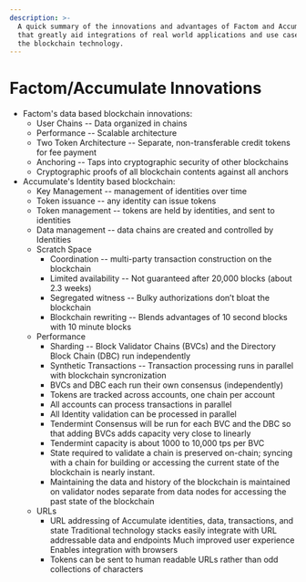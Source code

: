 ```yaml
---
description: >-
  A quick summary of the innovations and advantages of Factom and Accumulate
  that greatly aid integrations of real world applications and use cases with
  the blockchain technology.
---
```


# Factom/Accumulate Innovations



* Factom's data based blockchain innovations:
  * User Chains -- Data organized in chains
  * Performance -- Scalable architecture
  * Two Token Architecture -- Separate, non-transferable credit tokens for fee payment
  * Anchoring -- Taps into cryptographic security of other blockchains
  * Cryptographic proofs of all blockchain contents against all anchors
* Accumulate's Identity based blockchain:
  * Key Management -- management of identities over time
  * Token issuance -- any identity can issue tokens
  * Token management -- tokens are held by identities, and sent to identities
  * Data management -- data chains are created and controlled by Identities
  * Scratch Space
    * Coordination -- multi-party transaction construction on the blockchain
    * Limited availability -- Not guaranteed after 20,000 blocks \(about 2.3 weeks\)
    * Segregated witness -- Bulky authorizations don’t bloat the blockchain
    * Blockchain rewriting -- Blends advantages of 10 second blocks with 10 minute blocks
  * Performance
    * Sharding -- Block Validator Chains \(BVCs\) and the Directory Block Chain \(DBC\) run independently
    * Synthetic Transactions -- Transaction processing runs in parallel with blockchain syncronization
    * BVCs and DBC each run their own consensus \(independently\)
    * Tokens are tracked across accounts, one chain per account
    * All accounts can process transactions in parallel
    * All Identity validation can be processed in parallel
    * Tendermint Consensus will be run for each BVC and the DBC so that adding BVCs adds capacity very close to linearly
    * Tendermint capacity is about 1000 to 10,000 tps per BVC
    * State required to validate a chain is preserved on-chain; syncing with a chain for building or accessing the current state of the blockchain is nearly instant.
    * Maintaining the data and history of the blockchain is maintained on validator nodes separate from data nodes for accessing the past state of the blockchain
  * URLs
    * URL addressing of Accumulate identities, data, transactions, and state Traditional technology stacks easily integrate with URL addressable data and endpoints Much improved user experience Enables integration with browsers
    * Tokens can be sent to human readable URLs rather than odd collections of characters

